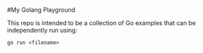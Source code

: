#My Golang Playground

This repo is intended to be a collection of Go examples that can be independently run using:

	go run <filename>